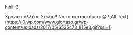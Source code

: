 hihii :3

Χρόνια πολλά κ. Στέλιο!! Να τα εκατοστήσετε 😁
![Alt Text] (https://i0.wp.com/www.giortazo.gr/wp-content/uploads/2017/05/6535473_815e3.gif?ssl=1)
